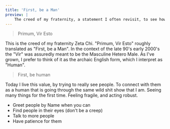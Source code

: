```yaml
---
title: 'First, be a Man'
preview: |
    The creed of my fraternity, a statement I often revisit, to see how it "fits" me today. 
---
```


> Primum, Vir Esto

This is the creed of my fraternity Zeta Chi. "Primum, Vir Esto" roughly translated as "First, be a Man". In the context of the late 90's early 2000's the "Vir" was assuredly meant to be the Masculine Hetero Male. As I've grown, I prefer to think of it as the archaic English form, which I interpret as "Human". 

> First, be human

Today I live this value, by trying to really see people. To connect with them as a human that is going through the same wild shit show that I am. Seeing many things for the first time. Feeling fragile, and acting robust.


- Greet people by Name when you can
- Find people in their eyes (don't be a creep)
- Talk to more people
- Have patience for them

[//]: # (I was once asked what does it mean to be Masculine?)

[//]: # ()
[//]: # (This is the motto of my Alma Mater and my Fraternity and I have adopted)

[//]: # (it as my personal motto as well. I will strive always to act as the)

[//]: # (ideal of a Man. Someone who looks out for others and protects them. To)

[//]: # (judge a man in terms of being a human. To be compassionate and caring of)

[//]: # (others)

[//]: # ()
[//]: # (Side note: males used to be called "Werman" hence man meaning all humans.)
